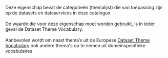 Deze eigenschap bevat de categorieën (themalijst) die van toepassing zijn op de datasets en dataservices in deze catalogus
<br/>
<br/>
De waarde die voor deze eigenschap moet worden gebruikt, is in ieder geval de Dataset Theme Vocabulary.
<br/>
<br/>
Aanbevolen wordt om naast thema’s uit de Europese <a href='http://publications.europa.eu/resource/authority/data-theme' target='_blank'>Dataset Theme Vocabulary</a> ook andere thema's op te nemen uit domeinspecifieke vocabulaires
<br/>
<div class="issue" data-number="69"></div>
<br/>
<div class="issue" data-number="140"></div>
<br/>

